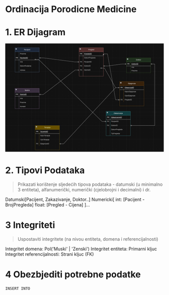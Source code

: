 # Ordinacija Porodicne Medicine

# 1. ER Dijagram
![AAAa](https://github.com/JovanJevtic/aa/blob/main/IMG.jpg)

# 2. Tipovi Podataka

> Prikazati korištenje sljedećih tipova podataka - datumski (u minimalno 3 entiteta), alfanumerički, numerički (cjelobrojni i decimalni) i dr.

Datumski[Pacijent, Zakazivanje, Doktor..]
Numericki[
    int: [Pacijent - BrojPregleda]
    float: [Pregled - Cijena]
]...

# 3 Integriteti

> Uspostaviti integritete (na nivou entiteta, domena i referencijalnosti)

Integritet domena: Pol('Muski' | 'Zenski')
Integritet entiteta: Primarni kljuc
Integritet referencijalnosti: Strani kljuc (FK)

# 4 Obezbjediti potrebne podatke
`INSERT INTO`